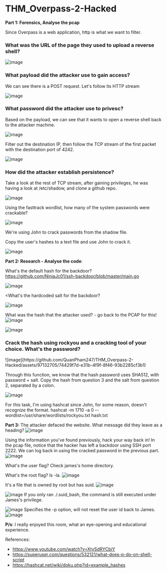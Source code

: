 # THM_Overpass-2-Hacked
**Part 1: Forensics, Analyse the pcap**

Since Overpass is a web application, http is what we want to filter.

<h3>What was the URL of the page they used to upload a reverse shell?</h3>

![image](https://github.com/QuanPham247/THM_Overpass-2-Hacked/assets/97132705/d8d947cf-b058-41f3-bcaf-78d7193e9639)

<h3>What payload did the attacker use to gain access?</h3>
We can see there is a POST request. Let's follow its HTTP stream

![image](https://github.com/QuanPham247/THM_Overpass-2-Hacked/assets/97132705/f1950d2b-09af-4b2d-8923-0e5dd9d78982)

<h3>What password did the attacker use to privesc?</h3>
Based on the payload, we can see that it wants to open a reverse shell back to the attacker machine. 

![image](https://github.com/QuanPham247/THM_Overpass-2-Hacked/assets/97132705/51609cab-7973-404a-b7e2-1742b2161d0e)

Filter out the destination IP, then follow the TCP stream of the first packet with the destination port of 4242. 

![image](https://github.com/QuanPham247/THM_Overpass-2-Hacked/assets/97132705/ba1d0cb4-71da-4059-a104-727387b891ee)

<h3>How did the attacker establish persistence?</h3>
Take a look at the rest of TCP stream, after gaining privileges, he was having a look at /etc/shadow, and clone a github repo. 

![image](https://github.com/QuanPham247/THM_Overpass-2-Hacked/assets/97132705/3d9897ad-4377-43c1-828a-5c0abad470ac)

Using the fasttrack wordlist, how many of the system passwords were crackable?

![image](https://github.com/QuanPham247/THM_Overpass-2-Hacked/assets/97132705/27e8b2d8-21a2-4230-a084-502bb5c6edd0)

We're using John to crack passwords from the shadow file.

Copy the user's hashes to a text file and use John to crack it. 

![image](https://github.com/QuanPham247/THM_Overpass-2-Hacked/assets/97132705/47ec7994-ffc2-4a87-b400-e4151c418401)



**Part 2: Research - Analyse the code**:

What's the default hash for the backdoor?
https://github.com/NinjaJc01/ssh-backdoor/blob/master/main.go

![image](https://github.com/QuanPham247/THM_Overpass-2-Hacked/assets/97132705/9d73b260-ae84-42c3-9924-153e12ce6329)


<What's the hardcoded salt for the backdoor?

![image](https://github.com/QuanPham247/THM_Overpass-2-Hacked/assets/97132705/b950b677-60c2-4955-b5b2-acac2dece41e)



What was the hash that the attacker used? - go back to the PCAP for this!
![image](https://github.com/QuanPham247/THM_Overpass-2-Hacked/assets/97132705/ca7fae01-a512-44d3-b460-3b0203348293)

![image](https://github.com/QuanPham247/THM_Overpass-2-Hacked/assets/97132705/935b32e0-35b4-4017-854f-d9fbf2b44f05)



<h3>Crack the hash using rockyou and a cracking tool of your choice. What's the password?</h3>
![image](https://github.com/QuanPham247/THM_Overpass-2-Hacked/assets/97132705/74429f7d-e31b-4f9f-8f46-93b2285cf3b1)

Through this function, we know that the hash password uses SHA512, with password + salt. 
Copy the hash from question 3 and the salt from question 2, separated by a colon. 

![image](https://github.com/QuanPham247/THM_Overpass-2-Hacked/assets/97132705/17d52dd0-dd8a-41c9-a267-69b6121d8e8f)

For this task, I'm using hashcat since John, for some reason, doesn't recognize the format.
hashcat -m 1710 -a 0 --wordlist=/usr/share/wordlists/rockyou.txt hash.txt

**Part 3:** 
The attacker defaced the website. What message did they leave as a heading?
![image](https://github.com/QuanPham247/THM_Overpass-2-Hacked/assets/97132705/b199e690-bfbd-4a91-b4f2-57bbbb6a1371)

Using the information you've found previously, hack your way back in!
In the pcap file, notice that the hacker has left a backdoor using SSH port 2222. We can log back in using the cracked password in the previous part. 
![image](https://github.com/QuanPham247/THM_Overpass-2-Hacked/assets/97132705/93711244-2e1f-41a0-9b21-cfe0ddc3a99e)

What's the user flag?
Check james's home directory.

What's the root flag? 
ls -la. 
![image](https://github.com/QuanPham247/THM_Overpass-2-Hacked/assets/97132705/cd713518-5619-4ac6-bc94-b9261ead4146)

It's a file that is owned by root but has suid. 
![image](https://github.com/QuanPham247/THM_Overpass-2-Hacked/assets/97132705/c541817a-0bf3-456d-9b65-878ec3bb8cd8)

![image](https://github.com/QuanPham247/THM_Overpass-2-Hacked/assets/97132705/6555466d-7478-472e-a24d-8c0fad8953a8)
If you only ran ./.suid_bash, the command is still executed under James's privilege. 

![image](https://github.com/QuanPham247/THM_Overpass-2-Hacked/assets/97132705/8f1780dc-acd5-4653-be9c-bdf1035d60f7)
Specifies the -p option, will not reset the user id back to James. 
![image](https://github.com/QuanPham247/THM_Overpass-2-Hacked/assets/97132705/e9447146-98ab-47af-b68b-87a1e3070767)

**P/s**: I really enjoyed this room, what an eye-opening and educational experience. 

References: 
+ https://www.youtube.com/watch?v=XtySdRYCbiY
+ https://superuser.com/questions/532121/what-does-p-do-on-shell-script
+ https://hashcat.net/wiki/doku.php?id=example_hashes





